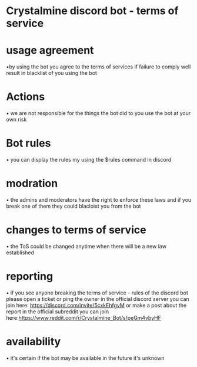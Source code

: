 # Crystalmine discord bot - terms of service

# usage agreement
•by using the bot you agree to the terms of services if failure to comply well result in blacklist of you using the bot

# Actions
• we are not responsible for the things the bot did to you use the bot at your own risk

# Bot rules
• you can display the rules my using the $rules command in discord

# modration 
• the admins and moderators have the right to enforce these laws and if you break one of them they could blacloist you from the bot 

# changes to terms of service
• the ToS could be changed anytime when there will be a new law established

# reporting
• if you see anyone breaking the terms of service - rules of the discord bot please open a ticket or ping the owner in the official discord server you can join here: https://discord.com/invite/5cxkEhfgvM or make a post about the report in the official subreddit you can join here:https://www.reddit.com/r/Crystalmine_Bot/s/peGm4vbyHF

# availability
• it's certain if the bot may be available in the future it's unknown 





